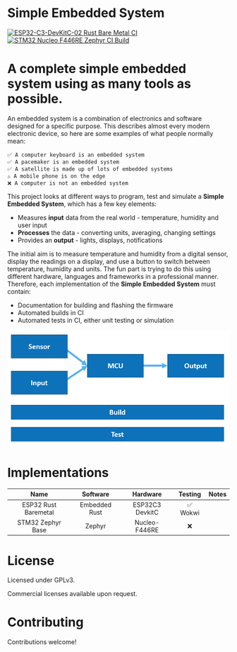 # Simple Embedded System

[![ESP32-C3-DevKitC-02 Rust Bare Metal CI](https://github.com/TimGuite/simple_embedded_system/actions/workflows/esp32-c3-devkitc-02-rust-bm.yml/badge.svg)](https://github.com/TimGuite/simple_embedded_system/actions/workflows/esp32-c3-devkitc-02-rust-bm.yml)
[![STM32 Nucleo F446RE Zephyr CI Build](https://github.com/TimGuite/simple_embedded_system/actions/workflows/stm32_nucleo_f446re_zephyr.yml/badge.svg)](https://github.com/TimGuite/simple_embedded_system/actions/workflows/stm32_nucleo_f446re_zephyr.yml)

# A complete simple embedded system using as many tools as possible.

An embedded system is a combination of electronics and software designed for a specific purpose.
This describes almost every modern electronic device, so here are some examples of what people normally mean:

```
✅ A computer keyboard is an embedded system
✅ A pacemaker is an embedded system
✅ A satellite is made up of lots of embedded systems
⚠️ A mobile phone is on the edge
❌ A computer is not an embedded system
```

This project looks at different ways to program, test and simulate a **Simple Embedded System**, which has a few key elements:

- Measures **input** data from the real world - temperature, humidity and user input
- **Processes** the data - converting units, averaging, changing settings
- Provides an **output** - lights, displays, notifications

The initial aim is to measure temperature and humidity from a digital sensor, display the readings on a display, and use a button to switch between temperature, humidity and units.
The fun part is trying to do this using different hardware, languages and frameworks in a professional manner.
Therefore, each implementation of the **Simple Embedded System** must contain:

- Documentation for building and flashing the firmware
- Automated builds in CI
- Automated tests in CI, either unit testing or simulation

![Diagram of a simple embedded system shwoing sensors and inputs directed to an MCU, which is direct to an output, on top of build and test foundations](/assets/simple_embedded_system_diagram.png)

# Implementations

| Name  | Software | Hardware | Testing | Notes |
| :-------------: | :-------------: | :-------------: | :-------------: | :-------------: |
| ESP32 Rust Baremetal  | Embedded Rust | ESP32C3 DevkitC | ✅ Wokwi | |
| STM32 Zephyr Base  | Zephyr | Nucleo-F446RE  | ❌ | |

# License

Licensed under GPLv3.

Commercial licenses available upon request.

# Contributing

Contributions welcome!
